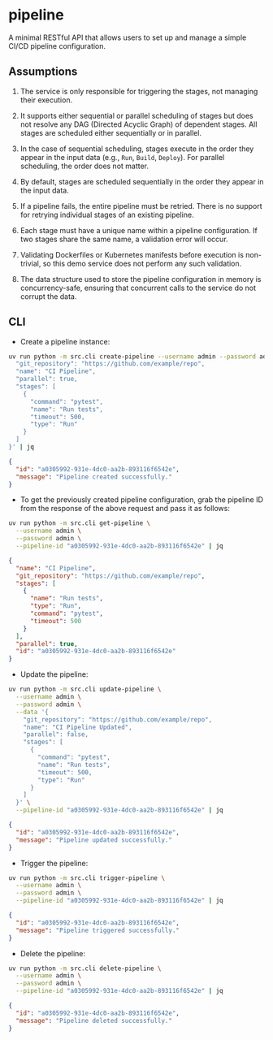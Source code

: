 # pipeline

A minimal RESTful API that allows users to set up and manage a simple CI/CD pipeline
configuration.

## Assumptions

1. The service is only responsible for triggering the stages, not managing their execution.

2. It supports either sequential or parallel scheduling of stages but does not resolve any
   DAG (Directed Acyclic Graph) of dependent stages. All stages are scheduled either
   sequentially or in parallel.

3. In the case of sequential scheduling, stages execute in the order they appear in the
   input data (e.g., `Run`, `Build`, `Deploy`). For parallel scheduling, the order does not
   matter.

4. By default, stages are scheduled sequentially in the order they appear in the input data.

5. If a pipeline fails, the entire pipeline must be retried. There is no support for
   retrying individual stages of an existing pipeline.

6. Each stage must have a unique name within a pipeline configuration. If two stages share
   the same name, a validation error will occur.

7. Validating Dockerfiles or Kubernetes manifests before execution is non-trivial, so this
   demo service does not perform any such validation.

8. The data structure used to store the pipeline configuration in memory is
   concurrency-safe, ensuring that concurrent calls to the service do not corrupt the data.


## CLI

* Create a pipeline instance:

```sh
uv run python -m src.cli create-pipeline --username admin --password admin --data '{
  "git_repository": "https://github.com/example/repo",
  "name": "CI Pipeline",
  "parallel": true,
  "stages": [
    {
      "command": "pytest",
      "name": "Run tests",
      "timeout": 500,
      "type": "Run"
    }
  ]
}' | jq
```

```json
{
  "id": "a0305992-931e-4dc0-aa2b-893116f6542e",
  "message": "Pipeline created successfully."
}
```

* To get the previously created pipeline configuration, grab the pipeline ID from the
response of the above request and pass it as follows:

```sh
uv run python -m src.cli get-pipeline \
  --username admin \
  --password admin \
  --pipeline-id "a0305992-931e-4dc0-aa2b-893116f6542e" | jq
```

```json
{
  "name": "CI Pipeline",
  "git_repository": "https://github.com/example/repo",
  "stages": [
    {
      "name": "Run tests",
      "type": "Run",
      "command": "pytest",
      "timeout": 500
    }
  ],
  "parallel": true,
  "id": "a0305992-931e-4dc0-aa2b-893116f6542e"
}
```

* Update the pipeline:

```sh
uv run python -m src.cli update-pipeline \
  --username admin \
  --password admin \
  --data '{
    "git_repository": "https://github.com/example/repo",
    "name": "CI Pipeline Updated",
    "parallel": false,
    "stages": [
      {
        "command": "pytest",
        "name": "Run tests",
        "timeout": 500,
        "type": "Run"
      }
    ]
  }' \
  --pipeline-id "a0305992-931e-4dc0-aa2b-893116f6542e" | jq
```

```json
{
  "id": "a0305992-931e-4dc0-aa2b-893116f6542e",
  "message": "Pipeline updated successfully."
}
```

* Trigger the pipeline:

```sh
uv run python -m src.cli trigger-pipeline \
  --username admin \
  --password admin \
  --pipeline-id "a0305992-931e-4dc0-aa2b-893116f6542e" | jq
```

```json
{
  "id": "a0305992-931e-4dc0-aa2b-893116f6542e",
  "message": "Pipeline triggered successfully."
}
```

* Delete the pipeline:

```sh
uv run python -m src.cli delete-pipeline \
  --username admin \
  --password admin \
  --pipeline-id "a0305992-931e-4dc0-aa2b-893116f6542e" | jq
```

```json
{
  "id": "a0305992-931e-4dc0-aa2b-893116f6542e",
  "message": "Pipeline deleted successfully."
}
```
